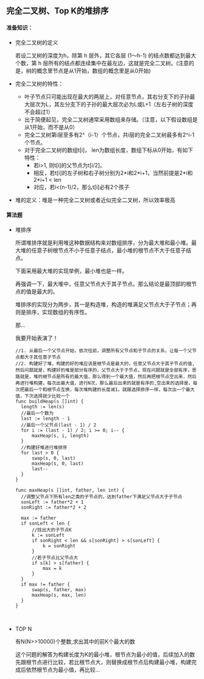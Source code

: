 ## 完全二叉树、Top K的堆排序



#### 准备知识：

+ 完全二叉树的定义

  若设二叉树的深度为h，除第 h 层外，其它各层 (1～h-1) 的结点数都达到最大个数，第 h 层所有的结点都连续集中在最左边，这就是完全二叉树。(注意的是，树的概念里节点是从1开始，数组的概念里是从0开始)

+ 完全二叉树的特性：

  -  叶子节点只可能出现在最大的两层上，对任意节点，其右分支下的子孙最大层次为L，其左分支下的子孙的最大层次必为L或L+1（左右子树的深度不会超过1）
  - 出于简便起见，完全二叉树通常采用数组来存储。（注意，以下假设数组是从1开始，而不是从0）
  - 完全二叉树第i层至多有2^（i-1）个节点，共i层的完全二叉树最多有2^i-1个节点。
  - 对于完全二叉树的数组t[i]， len为数组长度，数组下标从0开始，有如下特性：
    + 若i>1, 则t[i]的父节点为t[i/2]。
    + 相反，若t[i]的左子树和右子树分别为2\*i和2\*i+1，当然前提是2\*i和2\*i+1 < len
    + 对应，若i<(n-1)/2，那么t[i]必有2个孩子

+ 堆的定义：堆是一种完全二叉树或者近似完全二叉树，所以效率极高





#### 算法题

+ 堆排序

  所谓堆排序就是利用堆这种数据结构来对数组排序，分为最大堆和最小堆。最大堆的任意子树根节点不小于任意子结点，最小堆的根节点不大于任意子结点。

  下面采用最大堆的实现举例，最小堆也是一样。

  再强调一下，最大堆中，任意父节点大于其子节点。那么结论是最顶部的根节点的值是最大的。

  堆排序的实现分为两步，其一是构造堆，构造的堆满足父节点大于子节点；再则是排序，实现数组的有序性。

  那...

  我要开始表演了！

  ```
  //1. 从最后一个父节点开始，依次往前，调整所有父节点和子节点的关系，让每一个父节点都大于其任意子节点
  //2. 构建好了堆，构建的好的堆应该是根节点是最大的，任意父节点大于其子节点的值,然后问题就是，构建好的堆是部分有序的，父节点大于子节点，现在问题就是全部有序，思路就是，堆的根节点是所有的最大值，那么得到一个最大值，然后再把根节点空出来，然后再进行堆构建，每次出最大值，进行N次，那么最后出来的就是有序的,空出来的选择是，每次把最后一个和根节点互换，每次堆构建的长度减1，就跟选择排序一样，每次出一个最大值，下次选择就少比较一个
  func buildHeap(s []int) {
  	length := len(s)
  	//最后一个数为
  	last := length - 1
  	//最后一个父节点(last - 1) / 2
  	for i := (last - 1) / 2; i >= 0; i-- {
  		maxHeap(s, i, length)
  	}
  	//构建好堆进行堆排序
  	for last > 0 {
  		swap(s, 0, last)
  		maxHeap(s, 0, last)
  		last--
  	}
  }

  func maxHeap(s []int, father, len int) {
  	//调整父节点下所有len之类的子节点的，达到father下满足父节点大于子节点
  	sonLeft := father*2 + 1
  	sonRight := father*2 + 2

  	max := father
  	if sonLeft < len {
  		//找出大的子节点K
  		k := sonLeft
  		if sonRight < len && s[sonRight] > s[sonLeft] {
  			k = sonRight
  		}
  		//若子节点比父节点大
  		if s[k] > s[father] {
  			max = k
  		}
  	}
  	if max != father {
  		swap(s, father, max)
  		maxHeap(s, max, len)
  	}
  }
  ```

  ​


+ TOP N

  有N(N>>10000)个整数,求出其中的前K个最大的数

  这个问题的解答为构建长度为K的最小堆，根节点为最小的值，后续加入的数先跟根节点进行比较，若比根节点大，则替换成根节点后构建最小堆，构建完成后依然根节点为最小值，再比较...